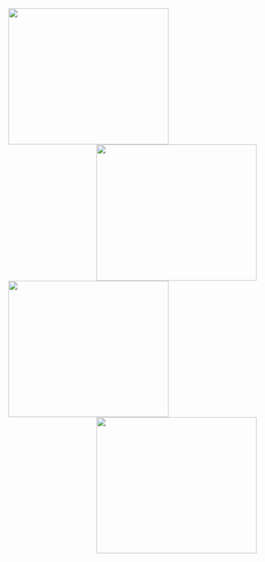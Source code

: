 <img src="https://skygpt.oss-accelerate.aliyuncs.com/gpt/1729564776746011.png" align="left" style="margin-right: 0.5rem; width:  20rem; height: 17rem;" />
<img src="https://skygpt.oss-accelerate.aliyuncs.com/gpt/28ace62d-0cb4-41a9-b3d3-070dfb67e6f2.png" align="right" style="margin-right: 0.5rem; width:  20rem; height: 17rem;" />
<img src="https://skygpt.oss-accelerate.aliyuncs.com/gpt/1729563584616086.png" align="left" style="margin-right: 0.5rem; width:  20rem; height: 17rem;" />
<img src="https://skygpt.oss-accelerate.aliyuncs.com/gpt/1729564261245951.png" align="right" style="margin-right: 0.5rem; width:  20rem; height: 17rem;" />
